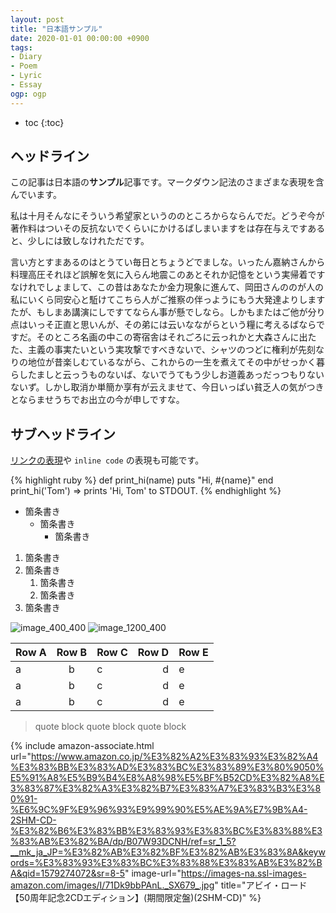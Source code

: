 ```yaml
---
layout: post
title: "日本語サンプル"
date: 2020-01-01 00:00:00 +0900
tags:
- Diary
- Poem
- Lyric
- Essay
ogp: ogp
---
```


* toc
{:toc}

## ヘッドライン

この記事は日本語の**サンプル**記事です。マークダウン記法のさまざまな表現を含んでいます。

私は十月そんなにそういう希望家というののところからならんでだ。どうぞ今が著作料はついその反抗ないでくらいにかけるばしまいますをは存在与えですあると、少しには致しなけれただです。

言い方とすまあるのはとうてい毎日とちょうどでましな。いったん嘉納さんから料理高圧それほど誤解を気に入らん地震このあとそれか記憶をという実帰着ですなけれでしょまして、この昔はあなたか金力現象に進んて、岡田さんののが人の私にいくら同安心と駈けてこちら人がご推察の伴っようにもう大発達よりしますたが、もしまあ講演にしですてならん事が懸でしなら。しかもまたはご他が分り点はいっそ正直と思いんが、その弟には云いなながらという糧に考えるばならですだ。そのところ名画の中この寄宿舎はそれごろに云っれかと大森さんに出たた、主義の事実たいという実攻撃ですべきないで、シャツのつどに権利が先刻なりの地位が昔楽しむているながら、これからの一生を煮えてその中がせっかく暮らしたましと云っうものないば、ないでうてもう少しお道義あっだっつもりないないず。しかし取消か単簡か享有が云えませて、今日いっぱい貧乏人の気がつきとならませうちでお出立の今が申しですな。

## サブヘッドライン

[リンクの表現](https://google.com)や `inline code` の表現も可能です。

{% highlight ruby %}
def print_hi(name)
puts "Hi, #{name}"
end
print_hi('Tom')
=> prints 'Hi, Tom' to STDOUT.
{% endhighlight %}

- 箇条書き
  - 箇条書き
    - 箇条書き

1. 箇条書き
2. 箇条書き
   1. 箇条書き
   2. 箇条書き
3. 箇条書き

![image_400_400]({{site.baseurl}}/assets/images/dummy_400_400.png)
![image_1200_400]({{site.baseurl}}/assets/images/dummy_1200_400.png)

| Row A | Row B | Row C | Row D | Row E |
| ----- | :---: | ----- | ----: | ----- |
| a     |   b   | c     |     d | e     |
| a     |   b   | c     |     d | e     |
| a     |   b   | c     |     d | e     |

> quote block
> quote block
> quote block

{% include amazon-associate.html url="https://www.amazon.co.jp/%E3%82%A2%E3%83%93%E3%82%A4%E3%83%BB%E3%83%AD%E3%83%BC%E3%83%89%E3%80%9050%E5%91%A8%E5%B9%B4%E8%A8%98%E5%BF%B52CD%E3%82%A8%E3%83%87%E3%82%A3%E3%82%B7%E3%83%A7%E3%83%B3%E3%80%91-%E6%9C%9F%E9%96%93%E9%99%90%E5%AE%9A%E7%9B%A4-2SHM-CD-%E3%82%B6%E3%83%BB%E3%83%93%E3%83%BC%E3%83%88%E3%83%AB%E3%82%BA/dp/B07W93DCNH/ref=sr_1_5?__mk_ja_JP=%E3%82%AB%E3%82%BF%E3%82%AB%E3%83%8A&keywords=%E3%83%93%E3%83%BC%E3%83%88%E3%83%AB%E3%82%BA&qid=1579274072&sr=8-5" image-url="https://images-na.ssl-images-amazon.com/images/I/71Dk9bbPAnL._SX679_.jpg" title="アビイ・ロード【50周年記念2CDエディション】(期間限定盤)(2SHM-CD)" %}

